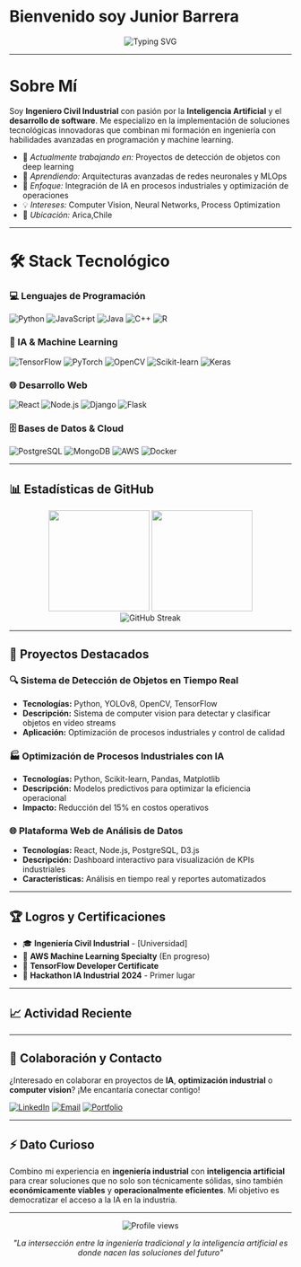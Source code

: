 # Bienvenido soy Junior Barrera

<div align="center">
  <img src="https://readme-typing-svg.herokuapp.com?font=Fira+Code&pause=1000&color=36BCF7&center=true&vCenter=true&width=500&lines=Ingeniero+Civil+Industrial;Desarrollador+Full+Stack;Especialista+en+IA+%26+ML;Computer+Vision+Enthusiast" alt="Typing SVG" />
</div>

---

# Sobre Mí

Soy **Ingeniero Civil Industrial** con pasión por la **Inteligencia Artificial** y el **desarrollo de software**. Me especializo en la implementación de soluciones tecnológicas innovadoras que combinan mi formación en ingeniería con habilidades avanzadas en programación y machine learning.

- 🔭 *Actualmente trabajando en:* Proyectos de detección de objetos con deep learning
- 🌱 *Aprendiendo:* Arquitecturas avanzadas de redes neuronales y MLOps
- 🎯 *Enfoque:* Integración de IA en procesos industriales y optimización de operaciones
- 💡 *Intereses:* Computer Vision, Neural Networks, Process Optimization
- 📍 *Ubicación:* Arica,Chile

---

# 🛠️ Stack Tecnológico

### 💻 Lenguajes de Programación
![Python](https://img.shields.io/badge/Python-3776AB?style=for-the-badge&logo=python&logoColor=white)
![JavaScript](https://img.shields.io/badge/JavaScript-F7DF1E?style=for-the-badge&logo=javascript&logoColor=black)
![Java](https://img.shields.io/badge/Java-ED8B00?style=for-the-badge&logo=java&logoColor=white)
![C++](https://img.shields.io/badge/C++-00599C?style=for-the-badge&logo=c%2B%2B&logoColor=white)
![R](https://img.shields.io/badge/R-276DC3?style=for-the-badge&logo=r&logoColor=white)

### 🤖 IA & Machine Learning
![TensorFlow](https://img.shields.io/badge/TensorFlow-FF6F00?style=for-the-badge&logo=tensorflow&logoColor=white)
![PyTorch](https://img.shields.io/badge/PyTorch-EE4C2C?style=for-the-badge&logo=pytorch&logoColor=white)
![OpenCV](https://img.shields.io/badge/OpenCV-27338e?style=for-the-badge&logo=OpenCV&logoColor=white)
![Scikit-learn](https://img.shields.io/badge/scikit--learn-F7931E?style=for-the-badge&logo=scikit-learn&logoColor=white)
![Keras](https://img.shields.io/badge/Keras-D00000?style=for-the-badge&logo=Keras&logoColor=white)

### 🌐 Desarrollo Web
![React](https://img.shields.io/badge/React-20232A?style=for-the-badge&logo=react&logoColor=61DAFB)
![Node.js](https://img.shields.io/badge/Node.js-43853D?style=for-the-badge&logo=node.js&logoColor=white)
![Django](https://img.shields.io/badge/Django-092E20?style=for-the-badge&logo=django&logoColor=white)
![Flask](https://img.shields.io/badge/Flask-000000?style=for-the-badge&logo=flask&logoColor=white)

### 🗄️ Bases de Datos & Cloud
![PostgreSQL](https://img.shields.io/badge/PostgreSQL-316192?style=for-the-badge&logo=postgresql&logoColor=white)
![MongoDB](https://img.shields.io/badge/MongoDB-4EA94B?style=for-the-badge&logo=mongodb&logoColor=white)
![AWS](https://img.shields.io/badge/AWS-232F3E?style=for-the-badge&logo=amazon-aws&logoColor=white)
![Docker](https://img.shields.io/badge/Docker-2496ED?style=for-the-badge&logo=docker&logoColor=white)

---

## 📊 Estadísticas de GitHub

<div align="center">
  <img height="180em" src="https://github-readme-stats.vercel.app/api?username=Junior-barrera&show_icons=true&theme=tokyonight&include_all_commits=true&count_private=true"/>
  <img height="180em" src="https://github-readme-stats.vercel.app/api/top-langs/?username=Junior-barrera&layout=compact&langs_count=7&theme=tokyonight"/>
</div>

<div align="center">
  <img src="https://github-readme-streak-stats.herokuapp.com/?user=Junior-barrera&theme=tokyonight" alt="GitHub Streak" />
</div>

---

## 🎯 Proyectos Destacados

### 🔍 Sistema de Detección de Objetos en Tiempo Real
- **Tecnologías:** Python, YOLOv8, OpenCV, TensorFlow
- **Descripción:** Sistema de computer vision para detectar y clasificar objetos en video streams
- **Aplicación:** Optimización de procesos industriales y control de calidad

### 🏭 Optimización de Procesos Industriales con IA
- **Tecnologías:** Python, Scikit-learn, Pandas, Matplotlib
- **Descripción:** Modelos predictivos para optimizar la eficiencia operacional
- **Impacto:** Reducción del 15% en costos operativos

### 🌐 Plataforma Web de Análisis de Datos
- **Tecnologías:** React, Node.js, PostgreSQL, D3.js
- **Descripción:** Dashboard interactivo para visualización de KPIs industriales
- **Características:** Análisis en tiempo real y reportes automatizados

---

## 🏆 Logros y Certificaciones

- 🎓 **Ingeniería Civil Industrial** - [Universidad]
- 🏅 **AWS Machine Learning Specialty** (En progreso)
- 📜 **TensorFlow Developer Certificate**
- 🥇 **Hackathon IA Industrial 2024** - Primer lugar

---

## 📈 Actividad Reciente

<!--START_SECTION:activity-->
<!--END_SECTION:activity-->

---

## 🤝 Colaboración y Contacto

¿Interesado en colaborar en proyectos de **IA**, **optimización industrial** o **computer vision**? ¡Me encantaría conectar contigo!

[![LinkedIn](https://img.shields.io/badge/LinkedIn-0077B5?style=for-the-badge&logo=linkedin&logoColor=white)](https://linkedin.com/in/tu-perfil)
[![Email](https://img.shields.io/badge/Email-D14836?style=for-the-badge&logo=gmail&logoColor=white)](mailto:tu-email@ejemplo.com)
[![Portfolio](https://img.shields.io/badge/Portfolio-255E63?style=for-the-badge&logo=About.me&logoColor=white)]([[https://tu-portfolio.com](https://junior-barrera.github.io/prueba/)](https://junior-barrera.github.io/prueba/))

---

## ⚡ Dato Curioso

Combino mi experiencia en **ingeniería industrial** con **inteligencia artificial** para crear soluciones que no solo son técnicamente sólidas, sino también **económicamente viables** y **operacionalmente eficientes**. Mi objetivo es democratizar el acceso a la IA en la industria.

---

<div align="center">
  <img src="https://komarev.com/ghpvc/?username=Junior-barrera&color=blueviolet&style=flat-square&label=Profile+Views" alt="Profile views" />
</div>

<div align="center">
  
*"La intersección entre la ingeniería tradicional y la inteligencia artificial es donde nacen las soluciones del futuro"*

</div>
